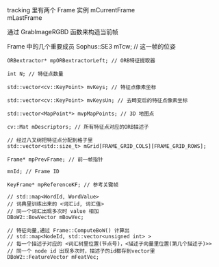 tracking 里有两个 Frame 实例
    mCurrentFrame  
    mLastFrame

通过 GrabImageRGBD 函数来构造当前帧

Frame 中的几个重要成员
    Sophus::SE3<float> mTcw; // 这一帧的位姿

    ORBextractor* mpORBextractorLeft; // ORB特征提取器

    int N; // 特征点数量

    std::vector<cv::KeyPoint> mvKeys; // 特征点像素坐标

    std::vector<cv::KeyPoint> mvKeysUn; // 去畸变后的特征点像素坐标

    std::vector<MapPoint*> mvpMapPoints; // 3D 地图点

    cv::Mat mDescriptors; // 所有特征点对应的ORB描述子
    
    // 经过八叉树把特征点分配到格子里
    std::vector<std::size_t> mGrid[FRAME_GRID_COLS][FRAME_GRID_ROWS];

    Frame* mpPrevFrame; // 前一帧指针

    mnId; // Frame ID

    KeyFrame* mpReferenceKF; // 参考关键帧

    // std::map<WordId, WordValue>  
    // 词典里训练出来的 <词汇id, 词汇值>
    // 同一个词汇出现多次时 value 相加
    DBoW2::BowVector mBowVec; 

    // 特征向量,通过 Frame::ComputeBoW() 计算出
    // std::map<NodeId, std::vector<unsigned int> >  
    // 每一个描述子对应的 <词汇树里位置(节点号)，<描述子向量里位置(第几个描述子)>>
    // 同一个 node id 出现多次时，描述子的id都存到vector里
    DBoW2::FeatureVector mFeatVec; 

